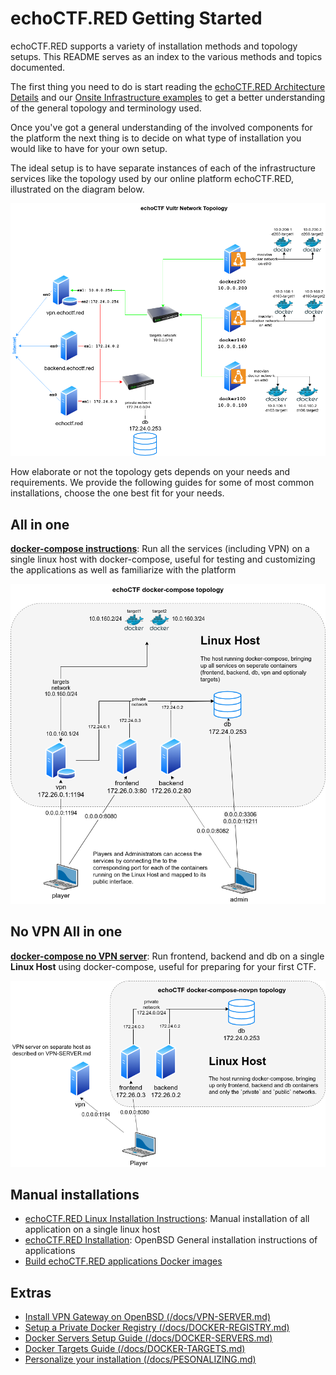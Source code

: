 # echoCTF.RED Getting Started
echoCTF.RED supports a variety of installation methods and topology setups. This README serves as an index to the various methods and topics documented.


The first thing you need to do is start reading the [echoCTF.RED Architecture Details](/docs/ARCHITECTURE.md) and our [Onsite Infrastructure examples](/docs/Onsite%20Infrastructure.md) to get a better understanding of the general topology and terminology used.

Once you've got a general understanding of the involved components for the
platform the next thing is to decide on what type of installation you would
like to have for your own setup.

The ideal setup is to have separate instances of each of the infrastructure
services like the topology used by our online platform echoCTF.RED, illustrated
on the diagram below.

![echoCTF.RED Vultr Infrastructure](/docs/assets/our-vultr-topology.png)

How elaborate or not the topology gets depends on your needs and requirements.
We provide the following guides for some of most common installations, choose
the one best fit for your needs.

## All in one
**[docker-compose instructions](/docs/DOCKER-COMPOSE.md)**: Run all the services (including VPN) on a single linux host with docker-compose, useful for testing and customizing the applications as well as familiarize with the platform

![docker-compose-topology](/docs/assets/docker-compose-topology.png?)


## No VPN All in one
**[docker-compose no VPN server](/docs/DOCKER-COMPOSE-NOVPN.md)**: Run frontend, backend and db on a single __Linux Host__ using docker-compose, useful for preparing for your first CTF.

![docker-compose-novpn-topology](/docs/assets/docker-compose-novpn-topology.png?1)

## Manual installations
* [echoCTF.RED Linux Installation Instructions](/docs/INSTALL-LINUX.md): Manual installation of all application on a single linux host
* [echoCTF.RED Installation](/docs/INSTALL.md): OpenBSD General installation instructions of applications
* [Build echoCTF.RED applications Docker images](/docs/BUILD-DOCKER.md)

## Extras
* [Install VPN Gateway on OpenBSD (/docs/VPN-SERVER.md)](/docs/VPN-SERVER.md)
* [Setup a Private Docker Registry (/docs/DOCKER-REGISTRY.md)](/docs/DOCKER-REGISTRY.md)
* [Docker Servers Setup Guide (/docs/DOCKER-SERVERS.md)](/docs/DOCKER-SERVERS.md)
* [Docker Targets Guide (/docs/DOCKER-TARGETS.md)](/docs/DOCKER-TARGETS.md)
* [Personalize your installation (/docs/PESONALIZING.md)](/docs/PESONALIZING.md)
